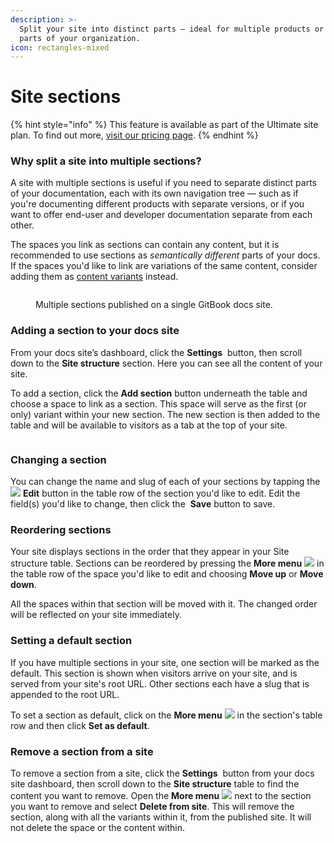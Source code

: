 ```yaml
---
description: >-
  Split your site into distinct parts — ideal for multiple products or different
  parts of your organization.
icon: rectangles-mixed
---
```


# Site sections

{% hint style="info" %}
This feature is available as part of the Ultimate site plan. To find out more, [visit our pricing page](https://www.gitbook.com/pricing).
{% endhint %}

### Why split a site into multiple sections?

A site with multiple sections is useful if you need to separate distinct parts of your documentation, each with its own navigation tree — such as if you're documenting different products with separate versions, or if you want to offer end-user and developer documentation separate from each other.

The spaces you link as sections can contain any content, but it is recommended to use sections as _semantically different_ parts of your docs. If the spaces you'd like to link are variations of the same content, consider adding them as [content variants](publish-multiple-spaces-on-one-site.md) instead.

<figure><img src="../../../.gitbook/assets/Gravitee.png" alt=""><figcaption><p>Multiple sections published on a single GitBook docs site.</p></figcaption></figure>

### Adding a section to your docs site

From your docs site’s dashboard, click the **Settings** <picture><source srcset="../../../.gitbook/assets/settings-dark.png" media="(prefers-color-scheme: dark)"><img src="../../../.gitbook/assets/settings-light.png" alt="" data-size="line"></picture> button, then scroll down to the **Site structure** section. Here you can see all the content of your site.

To add a section, click the **Add section** button underneath the table and choose a space to link as a section. This space will serve as the first (or only) variant within your new section. The new section is then added to the table and will be available to visitors as a tab at the top of your site.

<figure><img src="../../../.gitbook/assets/Site structure full.png" alt=""><figcaption></figcaption></figure>

### Changing a section

You can change the name and slug of each of your sections by tapping the ![](../../../.gitbook/assets/Edit.svg) **Edit** button in the table row of the section you'd like to edit. Edit the field(s) you'd like to change, then click the <img src="../../../.gitbook/assets/Icon Button.png" alt="" data-size="line"> **Save** button to save.

### Reordering sections

Your site displays sections in the order that they appear in your Site structure table. Sections can be reordered by pressing the **More menu** ![](../../../.gitbook/assets/3dots-vertical.svg) in the table row of the space you'd like to edit and choosing **Move up** or **Move down**.

All the spaces within that section will be moved with it. The changed order will be reflected on your site immediately.

### Setting a default section

If you have multiple sections in your site, one section will be marked as the default. This section is shown when visitors arrive on your site, and is served from your site's root URL. Other sections each have a slug that is appended to the root URL.

To set a section as default, click on the **More menu** ![](../../../.gitbook/assets/3dots-vertical.svg) in the section's table row and then click **Set as default**.

### Remove a section from a site

To remove a section from a site, click the **Settings** <picture><source srcset="../../../.gitbook/assets/settings-dark.png" media="(prefers-color-scheme: dark)"><img src="../../../.gitbook/assets/settings-light.png" alt="" data-size="line"></picture> button from your docs site dashboard, then scroll down to the **Site structure** table to find the content you want to remove. Open the **More menu** ![](../../../.gitbook/assets/3dots-vertical.svg) next to the section you want to remove and select **Delete from site**. This will remove the section, along with all the variants within it, from the published site. It will not delete the space or the content within.
